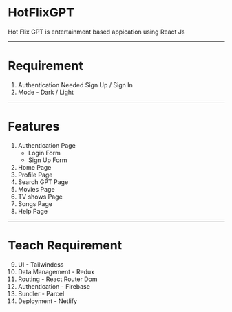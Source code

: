 <h1>HotFlixGPT</h1>

<p>Hot Flix GPT is entertainment based appication using React Js</p>

<hr/>

<h1>Requirement</h1>

1. Authentication Needed Sign Up / Sign In
2. Mode - Dark / Light

<hr/>

<h1>Features</h1>

1. Authentication Page
   - Login Form
   - Sign Up Form
2. Home Page
3. Profile Page
4. Search GPT Page
5. Movies Page
6. TV shows Page
7. Songs Page
8. Help Page

<hr/>

<h1>Teach Requirement</h1>

9. UI - Tailwindcss
10. Data Management - Redux
11. Routing - React Router Dom
12. Authentication - Firebase
13. Bundler - Parcel
14. Deployment - Netlify
